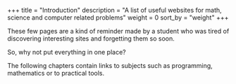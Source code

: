 +++
title = "Introduction"
description = "A list of useful websites for math, science and computer related problems"
weight = 0
sort_by = "weight"
+++

These few pages are a kind of reminder made by a student who was tired of discovering interesting sites and forgetting them so soon.

So, why not put everything in one place?

The following chapters contain links to subjects such as programming, mathematics or to practical tools.
